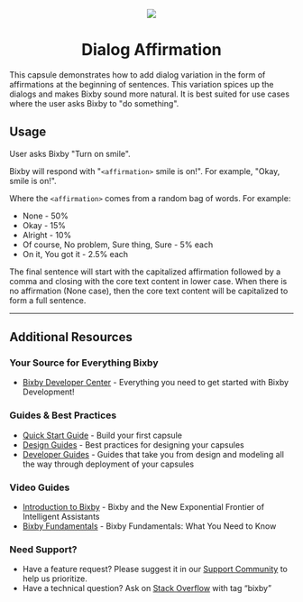 <p align="Center">
  <img src="https://bixbydevelopers.com/dev/docs-assets/resources/dev-guide/bixby_logo_github-11221940070278028369.png">
    <br/>

<h1 align="Center">Dialog Affirmation</h1>

</p>

This capsule demonstrates how to add dialog variation in the form of affirmations at the beginning of sentences. This variation spices up the dialogs and makes Bixby sound more natural. It is best suited for use cases where the user asks Bixby to "do something".

## Usage

User asks Bixby "Turn on smile".

Bixby will respond with "`<affirmation>` smile is on!". For example, "Okay, smile is on!".

Where the `<affirmation>` comes from a random bag of words. For example:
- None - 50%
- Okay - 15%
- Alright - 10%
- Of course, No problem, Sure thing, Sure - 5% each
- On it, You got it - 2.5% each

The final sentence will start with the capitalized affirmation followed by a comma and closing with the core text content in lower case. When there is no affirmation (None case), then the core text content will be capitalized to form a full sentence.

---

## Additional Resources

### Your Source for Everything Bixby
* [Bixby Developer Center](http://bixbydevelopers.com) - Everything you need to get started with Bixby Development!

### Guides & Best Practices
* [Quick Start Guide](https://bixbydevelopers.com/dev/docs/get-started/quick-start) - Build your first capsule
* [Design Guides](https://bixbydevelopers.com/dev/docs/dev-guide/design-guides) - Best practices for designing your capsules
* [Developer Guides](https://bixbydevelopers.com/dev/docs/dev-guide/developers) - Guides that take you from design and modeling all the way through deployment of your capsules

### Video Guides
* [Introduction to Bixby](https://youtu.be/DFvpK4PosvI) - Bixby and the New Exponential Frontier of Intelligent Assistants
* [Bixby Fundamentals](https://bixby.developer.samsung.com/newsroom/en-us/22/01/2019/Teaching-Bixby-Fundamentals-What-You-Need-to-Know) - Bixby Fundamentals: What You Need to Know

### Need Support?
* Have a feature request? Please suggest it in our [Support Community](https://support.bixbydevelopers.com/hc/en-us/community/topics/360000183273-Feature-Requests) to help us prioritize.
* Have a technical question? Ask on [Stack Overflow](https://stackoverflow.com/questions/tagged/bixby) with tag “bixby”
